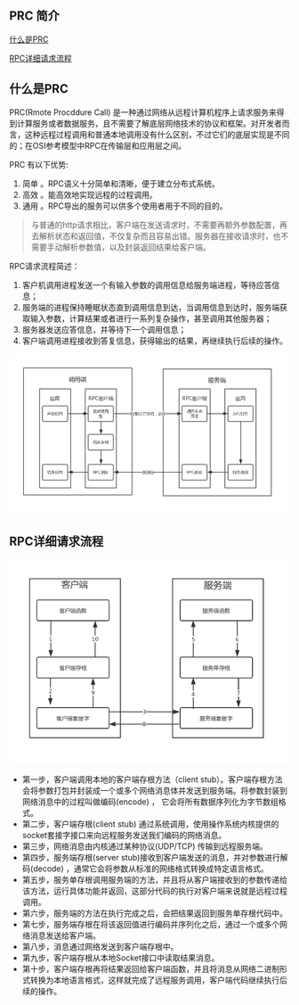 ## PRC 简介

[什么是PRC](#什么是PRC)

[RPC详细请求流程](RPC详细请求流程)



## 什么是PRC

PRC(Rmote Procddure Call) 是一种通过网络从远程计算机程序上请求服务来得到计算服务或者数据服务，且不需要了解底层网络技术的协议和框架。对开发者而言，这种远程过程调用和普通本地调用没有什么区别，不过它们的底层实现是不同的；在OSI参考模型中RPC在传输层和应用层之间。

PRC 有以下优势:

1. 简单 。RPC语义十分简单和清晰，便于建立分布式系统。
2. 高效 。能高效地实现远程的过程调用。
3. 通用 。RPC导出的服务可以供多个使用者用于不同的目的。



> 与普通的http请求相比，客户端在发送请求时，不需要再额外参数配置，再去解析状态和返回值，不仅复杂而且容易出错。服务器在接收请求时，也不需要手动解析参数值，以及封装返回结果给客户端。



RPC请求流程简述：

1. 客户机调用进程发送一个有输入参数的调用信息给服务端进程，等待应答信息；
2. 服务端的进程保持睡眠状态直到调用信息到达，当调用信息到达时，服务端获取输入参数，计算结果或者进行一系列复杂操作，甚至调用其他服务器；
3. 服务器发送应答信息，并等待下一个调用信息；
4. 客户端调用进程接收到答复信息，获得输出的结果，再继续执行后续的操作。

![RPC-summary_1.png](RPC-summary_1.png)

## RPC详细请求流程

![RPC-summary_2.png](RPC-summary_2.png)

- 第一步，客户端调用本地的客户端存根方法（client stub）。客户端存根方法会将参数打包并封装成一个或多个网络消息体并发送到服务端。将参数封装到网络消息中的过程叫做编码(encode) ， 它会将所有数据序列化为字节数组格式。
- 第二步，客户端存根(client stub) 通过系统调用，使用操作系统内核提供的socket套接字接口来向远程服务发送我们编码的网络消息。
- 第三步，网络消息由内核通过某种协议(UDP/TCP) 传输到远程服务端。
- 第四步，服务端存根(server stub)接收到客户端发送的消息，并对参数进行解码(decode) ，通常它会将参数从标准的网络格式转换成特定语言格式。
- 第五步，服务单存根调用服务端的方法，并且将从客户端接收到的参数传递给该方法，运行具体功能并返回，这部分代码的执行对客户端来说就是远程过程调用。
- 第六步，服务端的方法在执行完成之后，会把结果返回到服务单存根代码中。
- 第七步，服务端存根在将该返回值进行编码并序列化之后，通过一个或多个网络消息发送给客户端。
- 第八步，消息通过网络发送到客户端存根中。
- 第九步，客户端存根从本地Socket接口中读取结果消息。
- 第十步，客户端存根再将结果返回给客户端函数，并且将消息从网络二进制形式转换为本地语言格式，这样就完成了远程服务调用，客户端代码继续执行后续的操作。











